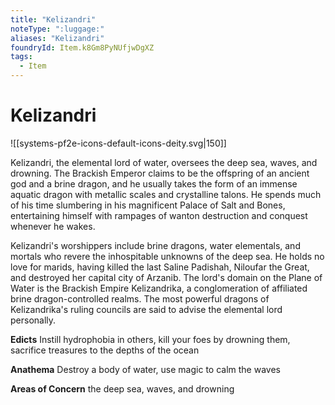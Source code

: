 ```yaml
---
title: "Kelizandri"
noteType: ":luggage:"
aliases: "Kelizandri"
foundryId: Item.k8Gm8PyNUfjwDgXZ
tags:
  - Item
---
```


# Kelizandri
![[systems-pf2e-icons-default-icons-deity.svg|150]]

Kelizandri, the elemental lord of water, oversees the deep sea, waves, and drowning. The Brackish Emperor claims to be the offspring of an ancient god and a brine dragon, and he usually takes the form of an immense aquatic dragon with metallic scales and crystalline talons. He spends much of his time slumbering in his magnificent Palace of Salt and Bones, entertaining himself with rampages of wanton destruction and conquest whenever he wakes.

Kelizandri's worshippers include brine dragons, water elementals, and mortals who revere the inhospitable unknowns of the deep sea. He holds no love for marids, having killed the last Saline Padishah, Niloufar the Great, and destroyed her capital city of Arzanib. The lord's domain on the Plane of Water is the Brackish Empire Kelizandrika, a conglomeration of affiliated brine dragon-controlled realms. The most powerful dragons of Kelizandrika's ruling councils are said to advise the elemental lord personally.

**Edicts** Instill hydrophobia in others, kill your foes by drowning them, sacrifice treasures to the depths of the ocean

**Anathema** Destroy a body of water, use magic to calm the waves

**Areas of Concern** the deep sea, waves, and drowning
